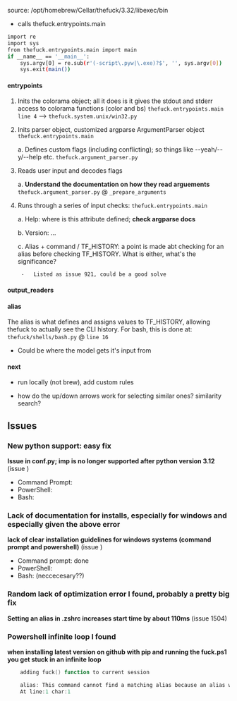 source: /opt/homebrew/Cellar/thefuck/3.32/libexec/bin
- calls thefuck.entrypoints.main
``` bash
import re
import sys
from thefuck.entrypoints.main import main
if __name__ == '__main__':
    sys.argv[0] = re.sub(r'(-script\.pyw|\.exe)?$', '', sys.argv[0])
    sys.exit(main())
```

#### entrypoints

1. Inits the colorama object; all it does is it gives the stdout and stderr access to colorama functions (color and bs) `thefuck.entrypoints.main line 4` --> `thefuck.system.unix/win32.py`

2. Inits parser object, customized argparse ArgumentParser object `thefuck.entrypoints.main`

    a. Defines custom flags (including conflicting); so things like --yeah/--y/--help etc. `thefuck.argument_parser.py`

3. Reads user input and decodes flags 

    a. **Understand the documentation on how they read arguements** `thefuck.argument_parser.py` @ `_prepare_arguments`

4. Runs through a series of input checks: `thefuck.entrypoints.main`

    a. Help: where is this attribute defined; **check argparse docs**

    b. Version: ...

    c. Alias + command / TF_HISTORY: a point is made abt checking for an alias before checking TF_HISTORY. What is either, what's the significance?

        -   Listed as issue 921, could be a good solve


#### output_readers


#### alias

The alias is what defines and assigns values to TF_HISTORY, allowing thefuck to actually see the CLI history. For bash, this is done at: `thefuck/shells/bash.py` @ `line 16`
-   Could be where the model gets it's input from

#### next

- run locally (not brew), add custom rules

- how do the up/down arrows work for selecting similar ones? similarity search?

## Issues
### New python support: easy fix
**Issue in conf.py; imp is no longer supported after python version 3.12** (issue )
-   Command Prompt:
-   PowerShell:
-   Bash:

### Lack of documentation for installs, especially for windows and especially given the above error
**lack of clear installation guidelines for windows systems (command prompt and powershell)** (issue )
-   Command prompt: done
-   PowerShell:
-   Bash: (neccecesary??)

### Random lack of optimization error I found, probably a pretty big fix
**Setting an alias in .zshrc increases start time by about 110ms** (issue 1504)

### Powershell infinite loop I found
**when installing latest version on github with pip and running the fuck.ps1 you get stuck in an infinite loop**

```powershell
    adding fuck() function to current session

    alias: This command cannot find a matching alias because an alias with the name 'fuck=eval  "$(TF_ALIAS=fuck PYTHONENCODING=utf-8 thefuck "$(fc -ln -1)")"' does not exist
    At line:1 char:1
```

